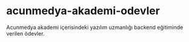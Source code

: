 # acunmedya-akademi-odevler
Acunmedya akademi içerisindeki yazılım uzmanlığı backend eğitiminde verilen ödevler.
